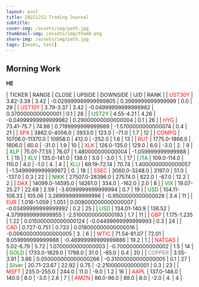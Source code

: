 ```yaml
---
layout: post
title: 20221212 Trading Journal 
subtitle: 
cover-img: /assets/img/path.jpg
thumbnail-img: /assets/img/thumb.png
share-img: /assets/img/path.jpg
tags: [books, test]
---
```


## Morning Work

**HE**

| TICKER | RANGE | CLOSE | UPSIDE | DOWNSIDE | U/D | RANK |
| <span style="color:red">UST30Y</span>	| 3.82-3.39 | 3.42 | -0.029999999999999805 | 0.3999999999999999 | 0.0 | 29 |
| <span style="color:red">UST10Y</span>	| 3.79-3.37 | 3.42 | -0.04999999999999982 | 0.3700000000000001 | 0.1 | 28 |
| <span style="color:green">UST2Y</span>	| 4.55-4.21 | 4.26 | -0.04999999999999982 | 0.29000000000000004 | 0.1 | 26 |
| <span style="color:red">HYG</span>	| 73.41-75.7 | 74.98 | 0.7199999999999989 | -1.5700000000000074 | 0.4 | 21 |
| <span style="color:red">SPX</span>	| 3862.0-4056.0 | 3933.0 | 123.0 | -71.0 | 1.7 | 12 |
| <span style="color:red">COMPQ</span>	| 10706.0-11370.0 | 10958.0 | 412.0 | -252.0 | 1.6 | 13 |
| <span style="color:red">RUT</span>	| 1775.0-1866.0 | 1806.0 | 60.0 | -31.0 | 1.9 | 10 |
| <span style="color:red">XLK</span>	| 126.0-135.0 | 129.0 | 6.0 | -3.0 | 2. | 9 |
| <span style="color:green">XLP</span>	| 75.01-77.55 | 76.07 | 1.480000000000004 | -1.059999999999988 | 1. | 15 |
| <span style="color:green">XLV</span>	| 135.0-141.0 | 138.0 | 3.0 | -3.0 | 1. | 17 |
| <span style="color:green">ITA</span>	| 109.0-114.0 | 110.0 | 4.0 | -1.0 | 4. | 4 |
| <span style="color:green">XLU</span>	| 69.19-72.14 | 70.74 | 1.4000000000000057 | -1.5499999999999972 | 0. | 18 |
| <span style="color:red">SSEC</span>	| 3060.0-3248.0 | 3197.0 | 51.0 | -137.0 | 0.3 | 22 |
| <span style="color:green">NIKK</span>	| 27507.0-28396.0 | 27574.0 | 822.0 | -67.0 | 12.2 | 2 |
| <span style="color:red">DAX</span>	| 14099.0-14595.0 | 14261.0 | 334.0 | -162.0 | 2.0 | 8 |
| <span style="color:green">VIX</span>	| 19.07-25.27 | 22.68 | 2.59 | -3.6099999999999994 | 0.7 | 19 |
| <span style="color:green">USD</span>	| 104.11-108.33 | 105.06 | 3.269999999999996 | -0.9500000000000028 | 3.4 | 11 |
| <span style="color:red">EUR</span>	| 1.016-1.059 | 1.051 | 0.008000000000000007 | -0.03499999999999992 | 0.2 | 25 |
| <span style="color:green">USD</span>	| 134.01-140.9 | 136.52 | 4.3799999999999955 | -2.5100000000000193 | 1.7 | 11 |
| <span style="color:red">GBP</span>	| 1.175-1.235 | 1.22 | 0.015000000000000124 | -0.04499999999999993 | 0.3 | 24 |
| <span style="color:red">CAD</span>	| 0.727-0.751 | 0.733 | 0.018000000000000016 | -0.006000000000000005 | 3. | 6 |
| <span style="color:red">WTIC</span>	| 71.54-81.07 | 72.01 | 9.059999999999988 | -0.46999999999999886 | 19.2 | 1 |
| <span style="color:red">NATGAS</span>	| 5.02-6.79 | 5.72 | 1.0700000000000003 | -0.7000000000000002 | 1.5 | 14 |
| <span style="color:green">GOLD</span>	| 1733.0-1829.0 | 1798.0 | 31.0 | -65.0 | 0.4 | 20 |
| <span style="color:grey">COPPER</span>	| 3.55-3.91 | 3.86 | 0.050000000000000266 | -0.31000000000000005 | 0.1 | 27 |
| <span style="color:green">Silver</span>	| 20.71-23.67 | 22.92 | 0.75 | -2.210000000000001 | 0.3 | 23 |
| <span style="color:red">MSFT</span>	| 235.0-255.0 | 244.0 | 11.0 | -9.0 | 1.2 | 16 |
| <span style="color:red">AAPL</span>	| 137.0-148.0 | 140.0 | 8.0 | -3.0 | 2.6 | 7 |
| <span style="color:red">AMZN</span>	| 86.0-96.0 | 88.0 | 8.0 | -2.0 | 4. | 4 |
